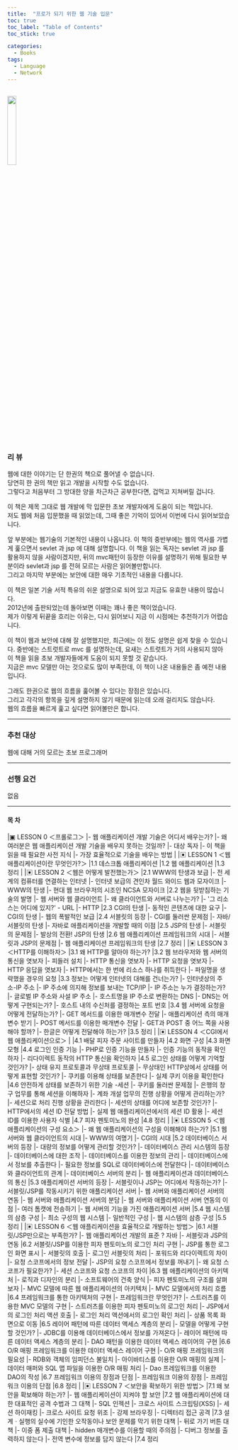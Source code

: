 ```yaml
---
title:  "프로가 되기 위한 웹 기술 입문"
toc: true
toc_label: "Table of Contents"
toc_stick: true

categories:
  - Books
tags:
  - Language
  - Network
---
```


<a href="https://www.aladin.co.kr/shop/wproduct.aspx?ItemId=16248859"><img src="https://image.aladin.co.kr/product/1624/88/cover500/899293999x_1.jpg" width="20%"></a>
---

### 리 뷰  

웹에 대한 이야기는 단 한권의 책으로 풀어낼 수 없습니다.  
당연히 한 권의 책만 읽고 개발을 시작할 수도 없습니다.  
그렇다고 처음부터 그 방대한 양을 차근차근 공부한다면, 겁먹고 지쳐버릴 겁니다.

이 책은 제목 그대로 웹 개발에 막 입문한 초보 개발자에게 도움이 되는 책입니다.  
저도 웹에 처음 입문했을 때 읽었는데, 그때 좋은 기억이 있어서 이번에 다시 읽어보았습니다.

앞 부분에는 웹기술의 기본적인 내용이 나옵니다. 
이 책의 중반부에는 웹의 역사를 가볍게 훑으면서 sevlet 과 jsp 에 대해 설명합니다.
이 책을 읽는 독자는 sevlet 과 jsp 를 활용하지 않을 사람이겠지만, 뒤의 mvc패턴이 등장한 이유를 설명하기 위해 필요한 부분이라 sevlet과 jsp 를 전혀 모르는 사람은 읽어볼만합니다.  
그리고 마지막 부분에는 보안에 대한 매우 기초적인 내용을 다룹니다.

이 책은 일본 기술 서적 특유의 쉬운 설명으로 되어 있고 지금도 유효한 내용이 많습니다.  
2012년에 출판되었는데 돌아보면 이때는 꽤나 좋은 책이었습니다.  
제가 이렇게 뒤끝을 흐리는 이유는, 다시 읽어보니 지금 이 시점에는 추천하기가 어렵습니다.  

이 책이 웹과 보안에 대해 잘 설명했지만, 최근에는 이 정도 설명은 쉽게 찾을 수 있습니다.
중반에는 스트럿트로 mvc 를 설명하는데, 요새는 스트럿트가 거의 사용되지 않아 이 책을 읽을 초보 개발자들에게 도움이 되지 못할 것 같습니다.  
지금은 mvc 모델만 아는 것으로도 많이 부족한데, 이 책이 나온 내용들은 좀 예전 내용입니다.

그래도 한권으로 웹의 흐름을 훑어볼 수 있다는 장점은 있습니다.  
그리고 각각의 항목을 깊게 설명하지 않기 때문에 읽는데 오래 걸리지도 않습니다.  
웹의 흐름을 빠르게 훑고 싶다면 읽어볼만은 합니다.

---
### 추천 대상   
웹에 대해 거의 모르는 초보 프로그래머

---
### 선행 요건
없음   

---
#### 목 차

|▣ LESSON 0 ＜프롤로그＞
|- 웹 애플리케이션 개발 기술은 어디서 배우는가?
|- 왜 여러분은 웹 애플리케이션 개발 기술을 배우지 못하는 것일까?
|- 대상 독자
|- 이 책을 읽을 때 필요한 사전 지식
|- 가장 효율적으로 기술을 배우는 방법
|
|▣ LESSON 1 ＜웹 애플리케이션이란 무엇인가?＞
|1.1 데스크톱 애플리케이션
|1.2 웹 애플리케이션
|1.3 정리
|
|▣ LESSON 2 ＜웹은 어떻게 발전했는가＞
|2.1 WWW의 탄생과 보급
|- 전 세계의 컴퓨터를 연결하는 인터넷
|- 인터넷 보급의 견인차 월드 와이드 웹과 모자이크
|- WWW의 탄생
|- 현대 웹 브라우저의 시조인 NCSA 모자이크
|2.2 웹을 뒷받침하는 기술의 발명
|- 웹 서버와 웹 클라이언트
|- 왜 클라이언트와 서버로 나누는가?
|- '그 리소스는 어디에 있지?' - URL
|- HTTP
|2.3 CGI의 탄생
|- 동적인 콘텐츠에 대한 요구
|- CGI의 탄생
|- 웹의 폭발적인 보급
|2.4 서블릿의 등장
|- CGI를 둘러싼 문제점
|- 자바/서블릿의 탄생
|- 자바로 애플리케이션을 개발할 때의 이점
|2.5 JSP의 탄생
|- 서블릿의 문제점
|- 발상의 전환! JSP의 탄생
|2.6 웹 애플리케이션 프레임워크의 시대
|- 서블릿과 JSP의 문제점
|- 웹 애플리케이션 프레임워크의 탄생
|2.7 정리
|
|▣ LESSON 3 ＜HTTP를 이해하자＞
|3.1 왜 HTTP를 알아야 하는가?
|3.2 웹 브라우저와 웹 서버의 통신을 엿보자
|- 피들러 설치
|- HTTP 통신을 엿보자
|- HTTP 요청을 엿보자
|- HTTP 응답을 엿보자
|- HTTP에서는 한 번에 리소스 하나를 취득한다
|- 파일명을 생략했을 경우의 요청
|3.3 정보는 어떻게 인터넷의 대해를 건너는가?
|- 인터넷상의 주소-IP 주소
|- IP 주소에 의지해 정보를 보내는 TCP/IP
|- IP 주소는 누가 결정하는가?
|- 글로벌 IP 주소와 사설 IP 주소
|- 호스트명을 IP 주소로 변환하는 DNS
|- DNS는 어떻게 구현되는가?
|- 호스트 내의 수신처를 결정하는 포트 번호
|3.4 웹 서버에 요청을 어떻게 전달하는가?
|- GET 메서드를 이용한 매개변수 전달
|- 애플리케이션 측의 매개변수 받기
|- POST 메서드를 이용한 매개변수 전달
|- GET과 POST 중 어느 쪽을 사용해야 할까?
|- 한글은 어떻게 전달해야 하는가?
|3.5 정리
|
|▣ LESSON 4 ＜CGI에서 웹 애플리케이션으로＞
|
|4.1 배달 피자 주문 사이트를 만들자
|4.2 화면 구성
|4.3 화면 모형
|4.4 로그인 인증 기능
|- PHP로 인증 기능을 만들자
|- 인증 기능의 동작을 확인하자
|- 리다이렉트 동작의 HTTP 통신을 확인하자
|4.5 로그인 상태를 어떻게 기억할 것인가?
|- 상태 유지 프로토콜과 무상태 프로토콜
|- 무상태인 HTTP상에서 상태를 어떻게 표현할 것인가?
|- 쿠키를 이용해 상태를 보존한다
|- 실제 쿠키 이용을 확인한다
|4.6 안전하게 상태를 보존하기 위한 기술 -세션
|- 쿠키를 둘러싼 문제점
|- 은행의 창구 업무를 통해 세션을 이해하자
|- 계좌 개설 업무의 진행 상황을 어떻게 관리하는가?
|- 세션으로 처리 진행 상황을 관리한다
|- 세션의 상태를 어디에 보존할 것인가?
|- HTTP에서의 세션 ID 전달 방법
|- 실제 웹 애플리케이션에서의 세션 ID 활용
|- 세션 ID를 이용한 사용자 식별
|4.7 피자 펜토미노의 완성
|4.8 정리
|
|▣ LESSON 5 ＜웹 애플리케이션의 구성 요소＞
|- 왜 웹 애플리케이션의 구성을 이해해야 하는가?
|5.1 웹 서버와 웹 클라이언트의 시대
|- WWW의 여명기
|- CGI의 시대
|5.2 데이터베이스 서버의 등장
|- 대량의 정보를 어떻게 관리할 것인가?
|- 데이터베이스 관리 시스템의 등장
|- 데이터베이스에 대한 조작
|- 데이터베이스를 이용한 정보의 관리
|- 데이터베이스에서 정보를 추출한다
|- 필요한 정보를 SQL로 데이터베이스에 전달한다
|- 데이터베이스와 클라이언트의 관계
|- 데이터베이스 서버의 분리
|- 웹 애플리케이션과 데이터베이스의 통신
|5.3 애플리케이션 서버의 등장
|- 서블릿이나 JSP는 어디에서 작동하는가?
|- 서블릿/JSP를 작동시키기 위한 애플리케이션 서버
|- 웹 서버와 애플리케이션 서버의 연동
|- 웹 서버와 애플리케이션 서버의 분담
|- 웹 서버와 애플리케이션 서버 연동의 이점
|- 여러 톰캣에 전송하기
|- 웹 서버의 기능을 가진 애플리케이션 서버
|5.4 웹 시스템의 삼층 구성
|- 최소 구성의 웹 시스템
|- 일반적인 구성
|- 웹 시스템의 삼층 구성
|5.5 정리
|
|▣ LESSON 6 ＜웹 애플리케이션을 효율적으로 개발하는 방법＞
|6.1 서블릿/JSP만으로는 부족한가?
|- 웹 애플리케이션 개발의 표준 ? 자바
|- 서블릿과 JSP의 연동
|6.2 서블릿/JSP를 이용한 피자 펜토미노의 로그인 처리 구현
|- JSP를 통한 로그인 화면 표시
|- 서블릿의 호출
|- 로그인 서블릿의 처리
|- 포워드와 리다이렉트의 차이
|- 요청 스코프에서의 정보 전달
|- JSP의 요청 스코프에서 정보를 꺼내기
|- 왜 요청 스코프가 필요한가?
|- 세션 스코프와 요청 스코프의 차이
|6.3 웹 애플리케이션의 아키텍처
|- 로직과 디자인의 분리
|- 소프트웨어의 건축 양식
|- 피자 펜토미노의 구조를 살펴보자
|- MVC 모델에 따른 웹 애플리케이션의 아키텍처
|- MVC 모델에서의 처리 흐름
|6.4 프레임워크를 통한 아키텍처의 구현
|- 프레임워크란 무엇인가?
|- 스트러츠를 이용한 MVC 모델의 구현
|- 스트러츠를 이용한 피자 펜토미노의 로그인 처리
|- JSP에서의 로그인 처리 액션 호출
|- 로그인 처리 액션에서의 로그인 확인 처리
|- 상품 목록 화면으로 이동
|6.5 레이어 패턴에 따른 데이터 액세스 계층의 분리
|- 모델을 어떻게 구현할 것인가?
|- JDBC를 이용해 데이터베이스에서 정보를 가져온다
|- 레이어 패턴에 따른 데이터 액세스 계층의 분리
|- DAO 패턴을 이용한 데이터 액세스 레이어의 구현
|6.6 O/R 매핑 프레임워크를 이용한 데이터 액세스 레이어 구현
|- O/R 매핑 프레임워크의 필요성
|- RDB와 객체의 임피던스 불일치
|- 아이바티스를 이용한 O/R 매핑의 실제
|- 데이터 매퍼와 SQL 맵 파일을 이용한 O/R 매핑 처리
|- Dao 프레임워크를 이용한 DAO의 작성
|6.7 프레임워크 이용의 장점과 단점
|- 프레임워크 이용의 장점
|- 프레임워크 이용의 단점
|6.8 정리
|
|▣ LESSON 7 ＜보안을 확보하기 위한 방법＞
|7.1 왜 보안을 확보해야 하는가?
|- 웹 애플리케이션이 지켜야 할 보안
|7.2 웹 애플리케이션에 대한 대표적인 공격 수법과 그 대책
|- SQL 인젝션
|- 크로스 사이트 스크립팅(XSS)
|- 세션 하이재킹
|- 크로스 사이트 요청 위조
|- 강제 브라우징
|- 디렉터리 접근 공격
|7.3 설계ㆍ실행의 실수에 기인한 오작동이나 보안 문제를 막기 위한 대책
|- 뒤로 가기 버튼 대책
|- 이중 폼 제출 대책
|- hidden 매개변수를 이용할 때의 주의점
|- 디버그 정보를 출력하지 않는다
|- 전역 변수에 정보를 담지 않는다
|7.4 정리
